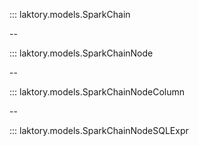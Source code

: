 ::: laktory.models.SparkChain

--

::: laktory.models.SparkChainNode

--

::: laktory.models.SparkChainNodeColumn

--

::: laktory.models.SparkChainNodeSQLExpr
